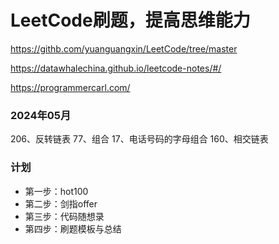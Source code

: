 # LeetCode刷题，提高思维能力

https://githb.com/yuanguangxin/LeetCode/tree/master


https://datawhalechina.github.io/leetcode-notes/#/

https://programmercarl.com/

### 2024年05月
206、反转链表
77、组合 
17、电话号码的字母组合
160、相交链表


### 计划
- 第一步：hot100
- 第二步：剑指offer
- 第三步：代码随想录
- 第四步：刷题模板与总结